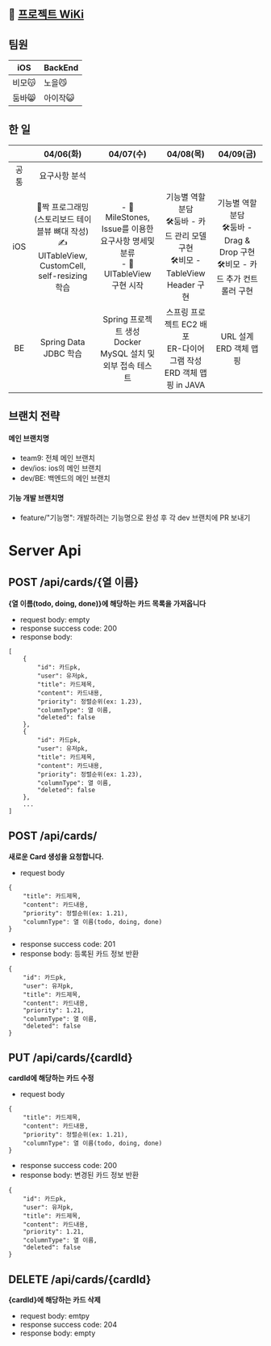 ## 📣 [프로젝트 WiKi](https://github.com/isaac56/todo-list/wiki)

## 팀원
|iOS|BackEnd|
|---|---|
|비모😽|노을😼|
|둠바😸|아이작😺|



## 한 일

|      |                          04/06(화)                           |                          04/07(수)                           |                          04/08(목)                           |                          04/09(금)                           |
| :--: | :----------------------------------------------------------: | :----------------------------------------------------------: | :----------------------------------------------------------: | :----------------------------------------------------------: |
| 공통 |                        요구사항 분석                         |                                                              |                                                              |                                                              |
| iOS  | 🤝짝 프로그래밍(스토리보드 테이블뷰 뼈대 작성)<br />✍️UITableView, CustomCell, self-resizing 학습 | - 🧐MileStones, Issue를 이용한 요구사항 명세및 분류<br />- 🐶UITableView 구현 시작 | 기능별 역할 분담<br />🛠둠바 - 카드 관리 모델 구현<br />🛠비모 - TableView Header 구현 | 기능별 역할 분담<br />🛠둠바 - Drag & Drop 구현<br />🛠비모 - 카드 추가 컨트롤러 구현 |
|  BE  |                    Spring Data JDBC 학습                     | Spring 프로젝트 생성<br />Docker MySQL 설치 및 외부 접속 테스트 | 스프링 프로젝트 EC2 배포<br />ER-다이어그램 작성<br />ERD 객체 맵핑 in JAVA |                 URL 설계<br />ERD 객체 맵핑                  |



## 브랜치 전략

#### 메인 브랜치명

- team9: 전체 메인 브랜치
- dev/ios: ios의 메인 브랜치
- dev/BE: 백엔드의 메인 브랜치

#### 기능 개발 브랜치명

- feature/"기능명": 개발하려는 기능명으로 완성 후 각 dev 브랜치에 PR 보내기



# Server Api

## POST /api/cards/{열 이름}

**{열 이름(todo, doing, done)}에 해당하는 카드 목록을 가져옵니다**

- request body: empty
- response success code: 200
- response body:

```
[
    {
        "id": 카드pk,
        "user": 유저pk,
        "title": 카드제목,
        "content": 카드내용,
        "priority": 정렬순위(ex: 1.23),
        "columnType": 열 이름,
        "deleted": false
    },
    {
        "id": 카드pk,
        "user": 유저pk,
        "title": 카드제목,
        "content": 카드내용,
        "priority": 정렬순위(ex: 1.23),
        "columnType": 열 이름,
        "deleted": false
    },
    ...
]
```

## POST /api/cards/

**새로운 Card 생성을 요청합니다.**

- request body

```
{
    "title": 카드제목,
    "content": 카드내용,
    "priority": 정렬순위(ex: 1.21),
    "columnType": 열 이름(todo, doing, done)
}
```

- response success code: 201
- response body: 등록된 카드 정보 반환

```
{
    "id": 카드pk,
    "user": 유저pk,
    "title": 카드제목,
    "content": 카드내용,
    "priority": 1.21,
    "columnType": 열 이름,
    "deleted": false
}
```

## PUT /api/cards/{cardId}

**cardId에 해당하는 카드 수정**

- request body

```
{
    "title": 카드제목,
    "content": 카드내용,
    "priority": 정렬순위(ex: 1.21),
    "columnType": 열 이름(todo, doing, done)
}
```

- response success code: 200
- response body: 변경된 카드 정보 반환

```
{
    "id": 카드pk,
    "user": 유저pk,
    "title": 카드제목,
    "content": 카드내용,
    "priority": 1.21,
    "columnType": 열 이름,
    "deleted": false
}
```

## DELETE /api/cards/{cardId}

**{cardId}에 해당하는 카드 삭제**

- request body: emtpy
- response success code: 204
- response body: empty
